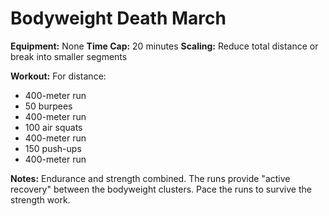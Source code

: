 # Bodyweight Death March

**Equipment:** None
**Time Cap:** 20 minutes
**Scaling:** Reduce total distance or break into smaller segments

**Workout:**
For distance:
- 400-meter run
- 50 burpees
- 400-meter run
- 100 air squats
- 400-meter run
- 150 push-ups
- 400-meter run

**Notes:**
Endurance and strength combined. The runs provide "active recovery" between the bodyweight clusters. Pace the runs to survive the strength work.
